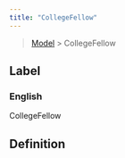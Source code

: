 ```yaml
---
title: "CollegeFellow"
---
```


> [Model](../../) > CollegeFellow

## Label

### English
CollegeFellow


## Definition



    

